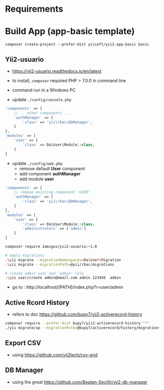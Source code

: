 # Requirements

# Build App (app-basic template)

```
composer create-project --prefer-dist yiisoft/yii2-app-basic basic
```

## Yii2-usuario

- https://yii2-usuario.readthedocs.io/en/latest
- to install, `composer` required PHP > 7.0.0 in command line
- command run in a Windows PC

- update `./config/console.php`
```php 
'components' => [
    // .. other components ...
    'authManager' => [
        'class' => 'yii\rbac\DbManager',
    ]
], 
'modules' => [
    'user' => [
        'class' => Da\User\Module::class,
    ]
]
```
- update `./config/web.php`
  - remove default **User** component
  - add component **authManager**
  - add module **user**
```php 
'components' => [
    // remove existing component 'USER'
    'authManager' => [
        'class' => 'yii\rbac\DbManager',
    ] 
],
'modules' => [
    'user' => [
        'class' => Da\User\Module::class,
        'administrators' => ['admin']
    ]
]
```


```bash
composer require 2amigos/yii2-usuario:~1.0

# apply migrations
.\yii migrate --migrationNamespaces=Da\User\Migration
.\yii migrate --migrationPath=@yii/rbac/migrations

# create admin user and 'admin' role
.\yii user/create admin@email.com admin 123456  admin
```

- go to : http://localhost/[PATH]/index.php?r=user/admin

## Active Rcord History

- refers to doc https://github.com/bupy7/yii2-activerecord-history

```bash
composer require --prefer-dist bupy7/yii2-activerecord-history "*"
./yii migrate/up --migrationPath=@bupy7/activerecord/history/migrations
```

## Export CSV

- using https://github.com/yii2tech/csv-grid

## DB Manager

- using the great https://github.com/Beaten-Sect0r/yii2-db-manager

